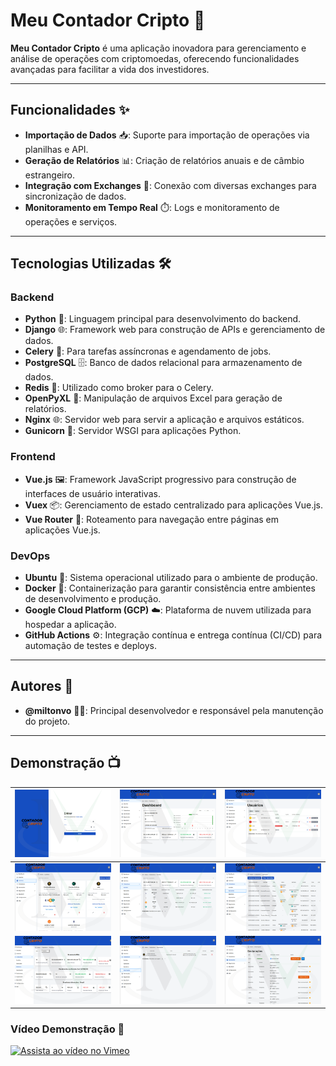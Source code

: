 # Meu Contador Cripto 🚀

**Meu Contador Cripto** é uma aplicação inovadora para gerenciamento e análise de operações com criptomoedas, oferecendo funcionalidades avançadas para facilitar a vida dos investidores.

---

## Funcionalidades ✨

- **Importação de Dados** 📥: Suporte para importação de operações via planilhas e API.
- **Geração de Relatórios** 📊: Criação de relatórios anuais e de câmbio estrangeiro.
- **Integração com Exchanges** 🔗: Conexão com diversas exchanges para sincronização de dados.
- **Monitoramento em Tempo Real** ⏱️: Logs e monitoramento de operações e serviços.

---

## Tecnologias Utilizadas 🛠️

### Backend
- **Python** 🐍: Linguagem principal para desenvolvimento do backend.
- **Django** 🌐: Framework web para construção de APIs e gerenciamento de dados.
- **Celery** 🥬: Para tarefas assíncronas e agendamento de jobs.
- **PostgreSQL** 🗄️: Banco de dados relacional para armazenamento de dados.
- **Redis** 🔴: Utilizado como broker para o Celery.
- **OpenPyXL** 📑: Manipulação de arquivos Excel para geração de relatórios.
- **Nginx** 🌐: Servidor web para servir a aplicação e arquivos estáticos.
- **Gunicorn** 🦄: Servidor WSGI para aplicações Python.

### Frontend
- **Vue.js** 🖼️: Framework JavaScript progressivo para construção de interfaces de usuário interativas.
- **Vuex** 📦: Gerenciamento de estado centralizado para aplicações Vue.js.
- **Vue Router** 🧭: Roteamento para navegação entre páginas em aplicações Vue.js.

### DevOps
- **Ubuntu** 🐧: Sistema operacional utilizado para o ambiente de produção.
- **Docker** 🐳: Containerização para garantir consistência entre ambientes de desenvolvimento e produção.
- **Google Cloud Platform (GCP)** ☁️: Plataforma de nuvem utilizada para hospedar a aplicação.
- **GitHub Actions** ⚙️: Integração contínua e entrega contínua (CI/CD) para automação de testes e deploys.

---

## Autores 👥

- **@miltonvo** 👨‍💻: Principal desenvolvedor e responsável pela manutenção do projeto.

---

## Demonstração 📺

| ![Imagem 1](assets/1.png) | ![Imagem 2](assets/2.png) | ![Imagem 3](assets/3.png) |
|:-------------------------:|:-------------------------:|:-------------------------:|
| ![Imagem 4](assets/4.png) | ![Imagem 5](assets/5.png) | ![Imagem 6](assets/6.png) |
| ![Imagem 7](assets/7.png) | ![Imagem 8](assets/8.png) | ![Imagem 9](assets/9.png) |

### Vídeo Demonstração 🎥

[![Assista ao vídeo no Vimeo](assets/thumb.png)](https://vimeo.com/1032858125?share=copy#t=0)